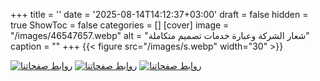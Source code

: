 +++
title = ''
date = '2025-08-14T14:12:37+03:00'
draft = false
hidden = true
ShowToc = false
categories = []
[cover]
    image = "/images/46547657.webp"
    alt = "شعار الشركة وعبارة خدمات تصميم متكاملة"
    caption = ""
+++
{{< figure src="/images/s.webp" width="30" >}}

[![روابط صفحاتنا](/images/64576575.webp)](ttps://wa.me/message/T56M4Q4ET4H2H1)
[![روابط صفحاتنا](/images/76867987980.webp)](https://www.instagram.com/mbteemm/)
[![روابط صفحاتنا](/images/43543545.webp)](http://facebook.com/mbteemm)
